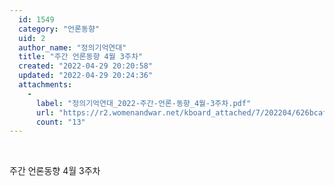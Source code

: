 ```yaml
---
  id: 1549
  category: "언론동향"
  uid: 2
  author_name: "정의기억연대"
  title: "주간 언론동향 4월 3주차"
  created: "2022-04-29 20:20:58"
  updated: "2022-04-29 20:24:36"
  attachments: 
    - 
      label: "정의기억연대_2022-주간-언론-동향_4월-3주차.pdf"
      url: "https://r2.womenandwar.net/kboard_attached/7/202204/626bcaf4954004932258.pdf"
      count: "13"
---
```

 

주간 언론동향 4월 3주차